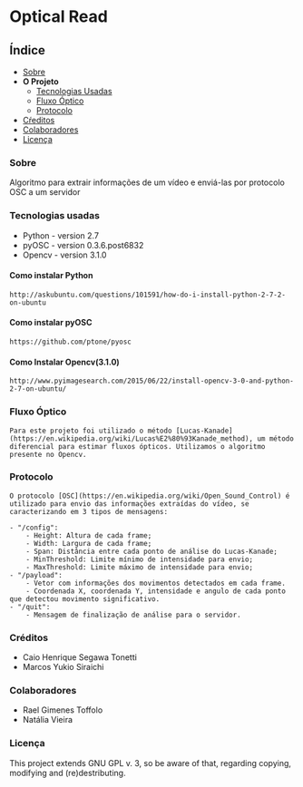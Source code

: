 # Optical Read

## Índice

- [Sobre](#sobre)
- __O Projeto__
    - [Tecnologias Usadas](#tecnologias-usadas)
    - [Fluxo Óptico](#fluxo-óptico)
    - [Protocolo](#protocolo)
- [Cŕeditos](#créditos)
- [Colaboradores](#colaboradores)
- [Licença](#licença)

### Sobre

Algoritmo para extrair informações de um vídeo e enviá-las por protocolo OSC a um servidor

### Tecnologias usadas
- Python - version 2.7
- pyOSC - version 0.3.6.post6832
- Opencv - version 3.1.0

#### Como instalar Python
    http://askubuntu.com/questions/101591/how-do-i-install-python-2-7-2-on-ubuntu

#### Como instalar pyOSC
    https://github.com/ptone/pyosc

#### Como Instalar Opencv(3.1.0)
    http://www.pyimagesearch.com/2015/06/22/install-opencv-3-0-and-python-2-7-on-ubuntu/

### Fluxo Óptico
    Para este projeto foi utilizado o método [Lucas-Kanade](https://en.wikipedia.org/wiki/Lucas%E2%80%93Kanade_method), um método diferencial para estimar fluxos ópticos. Utilizamos o algoritmo presente no Opencv.

### Protocolo
    O protocolo [OSC](https://en.wikipedia.org/wiki/Open_Sound_Control) é utilizado para envio das informações extraídas do vídeo, se caracterizando em 3 tipos de mensagens:

    - "/config": 
        - Height: Altura de cada frame;
        - Width: Largura de cada frame;
        - Span: Distância entre cada ponto de análise do Lucas-Kanade;
        - MinThreshold: Limite mínimo de intensidade para envio;
        - MaxThreshold: Limite máximo de intensidade para envio;
    - "/payload":
        - Vetor com informações dos movimentos detectados em cada frame.
        - Coordenada X, coordenada Y, intensidade e angulo de cada ponto que detectou movimento significativo.
    - "/quit":
        - Mensagem de finalização de análise para o servidor.

### Créditos
- Caio Henrique Segawa Tonetti
- Marcos Yukio Siraichi

### Colaboradores
- Rael Gimenes Toffolo
- Natália Vieira

### Licença
This project extends GNU GPL v. 3, so be aware of that, regarding copying, modifying and (re)destributing.

